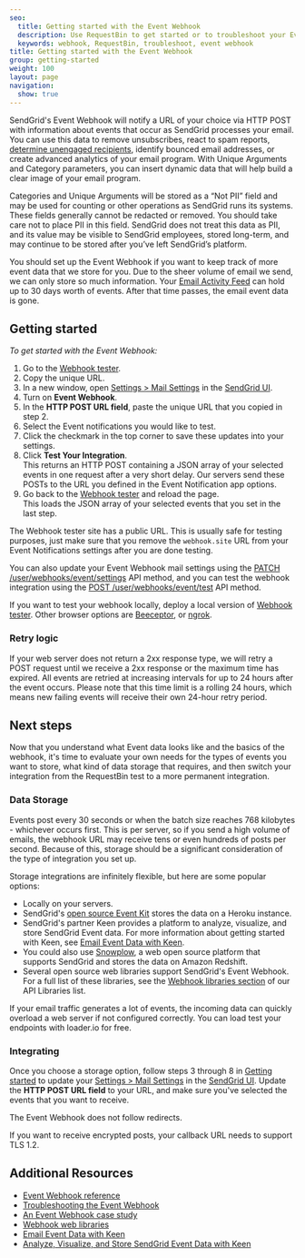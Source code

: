 ```yaml
---
seo:
  title: Getting started with the Event Webhook
  description: Use RequestBin to get started or to troubleshoot your Event Webhook.
  keywords: webhook, RequestBin, troubleshoot, event webhook
title: Getting started with the Event Webhook
group: getting-started
weight: 100
layout: page
navigation:
  show: true
---
```


SendGrid's Event Webhook will notify a URL of your choice via HTTP POST with information about events that occur as SendGrid processes your email. You can use this data to remove unsubscribes, react to spam reports, [determine unengaged recipients](https://sendgrid.com/blog/infer-engagement-with-the-event-api/), identify bounced email addresses, or create advanced analytics of your email program. With Unique Arguments and Category parameters, you can insert dynamic data that will help build a clear image of your email program.

<call-out type="warning">

Categories and Unique Arguments will be stored as a “Not PII” field and may be used for counting or other operations as SendGrid runs its systems. These fields generally cannot be redacted or removed. You should take care not to place PII in this field. SendGrid does not treat this data as PII, and its value may be visible to SendGrid employees, stored long-term, and may continue to be stored after you’ve left SendGrid’s platform.

</call-out>

You should set up the Event Webhook if you want to keep track of more event data that we store for you. Due to the sheer volume of email we send, we can only store so much information. Your [Email Activity Feed]({{root_url}}/ui/analytics-and-reporting/email-activity-feed/) can hold up to 30 days worth of events. After that time passes, the email event data is gone.

## Getting started

_To get started with the Event Webhook:_

1. Go to the [Webhook tester](https://webhook.site/).
1. Copy the unique URL.
1. In a new window, open [Settings > Mail Settings](https://app.sendgrid.com/settings/mail_settings) in the [SendGrid UI](https://app.sendgrid.com).
1. Turn on **Event Webhook**.
1. In the **HTTP POST URL field**, paste the unique URL that you copied in step 2.
1. Select the Event notifications you would like to test.
1. Click the checkmark in the top corner to save these updates into your settings.
1. Click **Test Your Integration**.
   <br> This returns an HTTP POST containing a JSON array of your selected events in one request after a very short delay. Our servers send these POSTs to the URL you defined in the Event Notification app options.
1. Go back to the [Webhook tester](https://webhook.site/) and reload the page.
   <br> This loads the JSON array of your selected events that you set in the last step.

<call-out type="warning">

The Webhook tester site has a public URL. This is usually safe for testing purposes, just make sure that you remove the `webhook.site` URL from your Event Notifications settings after you are done testing.

</call-out>

<call-out>

You can also update your Event Webhook mail settings using the [PATCH /user/webhooks/event/settings](https://sendgrid.api-docs.io/v3.0/webhooks/update-event-notification-settings) API method, and you can test the webhook integration using the [POST /user/webhooks/event/test](https://sendgrid.api-docs.io/v3.0/webhooks/test-event-notification-settings) API method.

</call-out>

<call-out>

If you want to test your webhook locally, deploy a local version of [Webhook tester](https://github.com/fredsted/webhook.site). Other browser options are [Beeceptor](https://beeceptor.com), or [ngrok](https://ngrok.com/).

</call-out>

### Retry logic

If your web server does not return a 2xx response type, we will retry a POST request until we receive a 2xx response or the maximum time has expired. All events are retried at increasing intervals for up to 24 hours after the event occurs. Please note that this time limit is a rolling 24 hours, which means new failing events will receive their own 24-hour retry period.

## Next steps

Now that you understand what Event data looks like and the basics of the webhook, it's time to evaluate your own needs for the types of events you want to store, what kind of data storage that requires, and then switch your integration from the RequestBin test to a more permanent integration.

### Data Storage

Events post every 30 seconds or when the batch size reaches 768 kilobytes - whichever occurs first. This is per server, so if you send a high volume of emails, the webhook URL may receive tens or even hundreds of posts per second. Because of this, storage should be a significant consideration of the type of integration you set up.

Storage integrations are infinitely flexible, but here are some popular options:

- Locally on your servers.
- SendGrid's [open source Event Kit](https://github.com/sendgrid/eventkit-rails) stores the data on a Heroku instance.
- SendGrid's partner Keen provides a platform to analyze, visualize, and store SendGrid Event data. For more information about getting started with Keen, see [Email Event Data with Keen]({{root_url}}/ui/analytics-and-reporting/tracking-data-with-keen-io/).
- You could also use [Snowplow](https://github.com/snowplow/snowplow/wiki/SendGrid-webhook-setup), a web open source platform that supports SendGrid and stores the data on Amazon Redshift.
- Several open source web libraries support SendGrid's Event Webhook. For a full list of these libraries, see the [Webhook libraries section]({{root_url}}/for-developers/sending-email/libraries/) of our API Libraries list.

<call-out type="warning">

If your email traffic generates a lot of events, the incoming data can quickly overload a web server if not configured correctly. You can load test your endpoints with loader.io for free.

</call-out>

### Integrating

Once you choose a storage option, follow steps 3 through 8 in [Getting started](#getting-started]) to update your [Settings > Mail Settings](https://app.sendgrid.com/settings/mail_settings) in the [SendGrid UI](https://app.sendgrid.com). Update the **HTTP POST URL field** to your URL, and make sure you've selected the events that you want to receive.

The Event Webhook does not follow redirects.

If you want to receive encrypted posts, your callback URL needs to support TLS 1.2.

## Additional Resources

- [Event Webhook reference]({{root_url}}/for-developers/tracking-events/event/)
- [Troubleshooting the Event Webhook]({{root_url}}/for-developers/tracking-events/troubleshooting/)
- [An Event Webhook case study](https://sendgrid.com/blog/leveraging-sendgrids-event-api/)
- [Webhook web libraries]({{root_url}}/for-developers/sending-email/libraries/)
- [Email Event Data with Keen]({{root_url}}/ui/analytics-and-reporting/tracking-data-with-keen-io/)
- [Analyze, Visualize, and Store SendGrid Event Data with Keen]({{root_url}}/for-developers/tracking-events/analytics-with-keen-io/)
